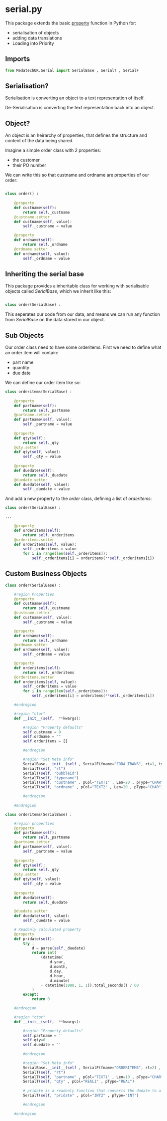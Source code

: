 # serial.py

This package extends the basic [property](https://docs.python.org/3/library/functions.html?highlight=property#property "python property") function in Python for:
- serialisation of objects
- adding data translations
- Loading into Priority

## Imports
```python
from MedatechUK.Serial import SerialBase , SerialT , SerialF

```

## Serialisation?

Serialisation is converting an object to a text representation of itself.

De-Serialisation is converting the text representation back into an object.

## Object?

An object is an heirarchy of properties, that defines the structure and content of the data being shared.

Imagine a simple order class with 2 properties:
- the customer
- their PO number

We can write this so that custname and ordname are properties of our order:

```python

class order() :
    
    @property
    def custname(self):    
        return self._custname
    @custname.setter
    def custname(self, value):
        self._custname = value

    @property
    def ordname(self):    
        return self._ordname
    @ordname.setter
    def ordname(self, value):
        self._ordname = value
```		

## Inheriting the serial base

This package provides a inheritable class for working with serialisable objects called *SerialBase*, which we inherit like this:

```python

class order(SerialBase) :

```

This seperates our code from our data, and means we can run any function from *SerialBase* on the data stored in our object.

## Sub Objects

Our order class need to have some orderitems. First we need to define what an order item will contain:
- part name
- quantity
- due date

We can define our order item like so:

```python
class orderitems(SerialBase) :
    
    @property
    def partname(self):    
        return self._partname
    @partname.setter
    def partname(self, value):
        self._partname = value
                
    @property
    def qty(self):    
        return self._qty
    @qty.setter
    def qty(self, value):
        self._qty = value
                
    @property
    def duedate(self):  
        return self._duedate
    @duedate.setter
    def duedate(self, value):
        self._duedate = value   
```

And add a new property to the *order* class, defining a list of *orderitems*:

```python
class order(SerialBase) :

...

    @property
    def orderitems(self):    
        return self._orderitems
    @orderitems.setter
    def orderitems(self, value):        
        self._orderitems = value
        for i in range(len(self._orderitems)):
            self._orderitems[i] = orderitems(**self._orderitems[i])
```

## Custom Business Objects

```python
class order(SerialBase) :

    #region Properties
    @property
    def custname(self):    
        return self._custname
    @custname.setter
    def custname(self, value):
        self._custname = value

    @property
    def ordname(self):    
        return self._ordname
    @ordname.setter
    def ordname(self, value):
        self._ordname = value

    @property
    def orderitems(self):    
        return self._orderitems
    @orderitems.setter
    def orderitems(self, value):        
        self._orderitems = value
        for i in range(len(self._orderitems)):
            self._orderitems[i] = orderitems(**self._orderitems[i])

    #endregion

    #region "ctor"
    def __init__(self,  **kwargs): 

        #region "Property defaults"
        self.custname = 0
        self.ordname = ""
        self.orderitems = []  

        #endregion  

        #region "Set Meta info"
        SerialBase.__init__(self , SerialF(fname="ZODA_TRANS", rt=1, typename="ORD"), **kwargs)  
        SerialT(self, "rt")
        SerialT(self, "bubbleid")
        SerialT(self, "typename")
        SerialT(self, "custname" , pCol="TEXT1" , Len=20 , pType="CHAR")
        SerialT(self, "ordname" , pCol="TEXT2" , Len=20 , pType="CHAR")

        #endregion
    
    #endregion

class orderitems(SerialBase) :

    #region properties
    @property
    def partname(self):    
        return self._partname
    @partname.setter
    def partname(self, value):
        self._partname = value
                
    @property
    def qty(self):    
        return self._qty
    @qty.setter
    def qty(self, value):
        self._qty = value
                
    @property
    def duedate(self):  
        return self._duedate

    @duedate.setter
    def duedate(self, value):
        self._duedate = value    

    # Readonly calculated property
    @property
    def pridate(self):
        try :
            d = parse(self._duedate)    
            return int(
                (datetime(
                    d.year, 
                    d.month, 
                    d.day, 
                    d.hour, 
                    d.minute) 
                - datetime(1988, 1, 1)).total_seconds() / 60
            )     
        except:
            return 0        

    #endregion

    #region "ctor"
    def __init__(self,  **kwargs): 

        #region "Property defaults"
        self.partname = ''
        self.qty=0
        self.duedate = ''     
        
        #endregion

        #region "Set Meta info"
        SerialBase.__init__(self , SerialF(fname="ORDERITEMS", rt=2) , **kwargs)   
        SerialT(self, "rt")
        SerialT(self, "partname" , pCol="TEXT1" , Len=10 , pType="CHAR")
        SerialT(self, "qty" , pCol="REAL1" , pType="REAL")
        
        # pridate is a readonly function that converts the dudate to a Priority integer
        SerialT(self, "pridate" , pCol="INT2" , pType="INT")

        #endregion
    
    #endregion

```